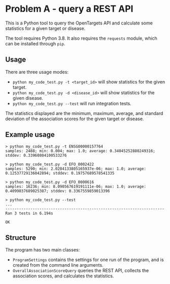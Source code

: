 # Problem A - query a REST API

This is a Python tool to query the OpenTargets API and calculate some statistics for a given target or disease.

The tool requires Python 3.8. It also requires the `requests` module, which can be installed through `pip`.

## Usage

There are three usage modes:

* `python my_code_test.py -t <target_id>` will show statistics for the given target.
* `python my_code_test.py -d <disease_id>` will show statistics for the given disease.
* `python my_code_test.py --test` will run integration tests.

The statistics displayed are the minimum, maximum, average, and standard deviation of the association scores for the given target or disease.

## Example usage

```
> python my_code_test.py -t ENSG00000157764
samples: 2488; min: 0.004; max: 1.0; average: 0.34045252880249316; stddev: 0.33960804100533276

> python my_code_test.py -d EFO_0002422
samples: 5290; min: 2.0284133805165937e-06; max: 1.0; average: 0.12537729136042894; stddev: 0.19757689578541335

> python my_code_test.py -d EFO_0000616 
samples: 16236; min: 8.090567619191111e-06; max: 1.0; average: 0.4099037689025387; stddev: 0.3367559859013396

> python my_code_test.py --test        
...
----------------------------------------------------------------------
Ran 3 tests in 6.194s

OK
```

## Structure

The program has two main classes:

* `ProgramSettings` contains the settings for one run of the program, and is created from the command line arguments.
* `OverallAssociationScoreQuery` queries the REST API, collects the association scores, and calculates the statistics.

